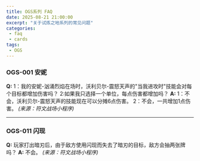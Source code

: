 ```yaml
---
title: OGS系列 FAQ
date: 2025-08-21 21:00:00
excerpt: "关于试炼之地系列的常见问题"
categories:
 - faq
 - cards
tags:
 - OGS
---
```

### OGS-001 安妮

**Q:** 
1：我的安妮-汹涌烈焰在场时，沃利贝尔-震怒天声的"当我进攻时"技能会对每个目标都增加伤害吗？
2:如果我只选择一个单位，每点伤害都增加吗？
**A:**
1：不会，沃利贝尔-震怒天声的技能现在可以分摊6点伤害。
2：不会，一共增加1点伤害。  _(来源：符文战场小程序)_

***
### OGS-011 闪现

**Q:** 玩家打出暗刃后，由于敌方使用闪现而失去了暗刃的目标，敌方会抽两张牌吗？
**A:** 不会。  _(来源：符文战场小程序)_
